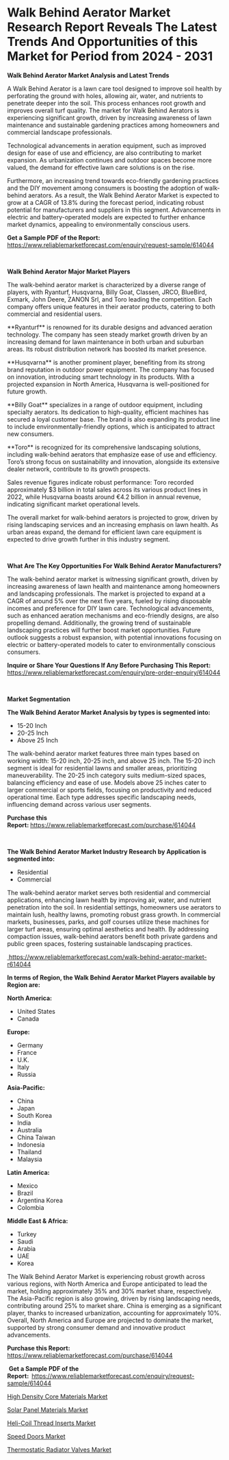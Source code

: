 <p><h1>Walk Behind Aerator Market Research Report Reveals The Latest Trends And Opportunities of this Market for Period from 2024 - 2031</h1></p><p><strong>Walk Behind Aerator Market Analysis and Latest Trends</strong></p>
<p><p>A Walk Behind Aerator is a lawn care tool designed to improve soil health by perforating the ground with holes, allowing air, water, and nutrients to penetrate deeper into the soil. This process enhances root growth and improves overall turf quality. The market for Walk Behind Aerators is experiencing significant growth, driven by increasing awareness of lawn maintenance and sustainable gardening practices among homeowners and commercial landscape professionals. </p><p>Technological advancements in aeration equipment, such as improved design for ease of use and efficiency, are also contributing to market expansion. As urbanization continues and outdoor spaces become more valued, the demand for effective lawn care solutions is on the rise. </p><p>Furthermore, an increasing trend towards eco-friendly gardening practices and the DIY movement among consumers is boosting the adoption of walk-behind aerators. As a result, the Walk Behind Aerator Market is expected to grow at a CAGR of 13.8% during the forecast period, indicating robust potential for manufacturers and suppliers in this segment. Advancements in electric and battery-operated models are expected to further enhance market dynamics, appealing to environmentally conscious users.</p></p>
<p><strong>Get a Sample PDF of the Report:&nbsp;</strong> <a href="https://www.reliablemarketforecast.com/enquiry/request-sample/614044?utm_campaign=1435&utm_medium=2&utm_source=Github&utm_content=ia&utm_term=13102024&utm_id=walk-behind-aerator">https://www.reliablemarketforecast.com/enquiry/request-sample/614044</a></p>
<p>&nbsp;</p>
<p><strong>Walk Behind Aerator Major Market Players</strong></p>
<p><p>The walk-behind aerator market is characterized by a diverse range of players, with Ryanturf, Husqvarna, Billy Goat, Classen, JRCO, BlueBird, Exmark, John Deere, ZANON Srl, and Toro leading the competition. Each company offers unique features in their aerator products, catering to both commercial and residential users.</p><p>**Ryanturf** is renowned for its durable designs and advanced aeration technology. The company has seen steady market growth driven by an increasing demand for lawn maintenance in both urban and suburban areas. Its robust distribution network has boosted its market presence.</p><p>**Husqvarna** is another prominent player, benefiting from its strong brand reputation in outdoor power equipment. The company has focused on innovation, introducing smart technology in its products. With a projected expansion in North America, Husqvarna is well-positioned for future growth.</p><p>**Billy Goat** specializes in a range of outdoor equipment, including specialty aerators. Its dedication to high-quality, efficient machines has secured a loyal customer base. The brand is also expanding its product line to include environmentally-friendly options, which is anticipated to attract new consumers.</p><p>**Toro** is recognized for its comprehensive landscaping solutions, including walk-behind aerators that emphasize ease of use and efficiency. Toro’s strong focus on sustainability and innovation, alongside its extensive dealer network, contribute to its growth prospects.</p><p>Sales revenue figures indicate robust performance: Toro recorded approximately $3 billion in total sales across its various product lines in 2022, while Husqvarna boasts around €4.2 billion in annual revenue, indicating significant market operational levels.</p><p>The overall market for walk-behind aerators is projected to grow, driven by rising landscaping services and an increasing emphasis on lawn health. As urban areas expand, the demand for efficient lawn care equipment is expected to drive growth further in this industry segment.</p></p>
<p>&nbsp;</p>
<p><strong>What Are The Key Opportunities For Walk Behind Aerator Manufacturers?</strong></p>
<p><p>The walk-behind aerator market is witnessing significant growth, driven by increasing awareness of lawn health and maintenance among homeowners and landscaping professionals. The market is projected to expand at a CAGR of around 5% over the next five years, fueled by rising disposable incomes and preference for DIY lawn care. Technological advancements, such as enhanced aeration mechanisms and eco-friendly designs, are also propelling demand. Additionally, the growing trend of sustainable landscaping practices will further boost market opportunities. Future outlook suggests a robust expansion, with potential innovations focusing on electric or battery-operated models to cater to environmentally conscious consumers.</p></p>
<p><strong>Inquire or Share Your Questions If Any Before Purchasing This Report:</strong> <a href="https://www.reliablemarketforecast.com/enquiry/pre-order-enquiry/614044?utm_campaign=1435&utm_medium=2&utm_source=Github&utm_content=ia&utm_term=13102024&utm_id=walk-behind-aerator">https://www.reliablemarketforecast.com/enquiry/pre-order-enquiry/614044</a></p>
<p>&nbsp;</p>
<p><strong>Market Segmentation</strong></p>
<p><strong>The Walk Behind Aerator Market Analysis by types is segmented into:</strong></p>
<p><ul><li>15-20 Inch</li><li>20-25 Inch</li><li>Above 25 Inch</li></ul></p>
<p><p>The walk-behind aerator market features three main types based on working width: 15-20 inch, 20-25 inch, and above 25 inch. The 15-20 inch segment is ideal for residential lawns and smaller areas, prioritizing maneuverability. The 20-25 inch category suits medium-sized spaces, balancing efficiency and ease of use. Models above 25 inches cater to larger commercial or sports fields, focusing on productivity and reduced operational time. Each type addresses specific landscaping needs, influencing demand across various user segments.</p></p>
<p><strong>Purchase this Report:&nbsp;</strong><a href="https://www.reliablemarketforecast.com/purchase/614044?utm_campaign=1435&utm_medium=2&utm_source=Github&utm_content=ia&utm_term=13102024&utm_id=walk-behind-aerator">https://www.reliablemarketforecast.com/purchase/614044</a></p>
<p>&nbsp;</p>
<p><strong>The Walk Behind Aerator Market Industry Research by Application is segmented into:</strong></p>
<p><ul><li>Residential</li><li>Commercial</li></ul></p>
<p><p>The walk-behind aerator market serves both residential and commercial applications, enhancing lawn health by improving air, water, and nutrient penetration into the soil. In residential settings, homeowners use aerators to maintain lush, healthy lawns, promoting robust grass growth. In commercial markets, businesses, parks, and golf courses utilize these machines for larger turf areas, ensuring optimal aesthetics and health. By addressing compaction issues, walk-behind aerators benefit both private gardens and public green spaces, fostering sustainable landscaping practices.</p></p>
<p><a href="https://www.reliablemarketforecast.com/walk-behind-aerator-market-r614044?utm_campaign=1435&utm_medium=2&utm_source=Github&utm_content=ia&utm_term=13102024&utm_id=walk-behind-aerator">&nbsp;https://www.reliablemarketforecast.com/walk-behind-aerator-market-r614044</a></p>
<p><strong>In terms of Region, the Walk Behind Aerator Market Players available by Region are:</strong></p>
<p>
    <p> <strong> North America: </strong>
        <ul>
            <li>United States</li>
            <li>Canada</li>
        </ul>
        </p> 
    <p> <strong> Europe: </strong>
        <ul>
            <li>Germany</li>
            <li>France</li>
            <li>U.K.</li>
            <li>Italy</li>
            <li>Russia</li>
        </ul>
        </p> 
    <p> <strong> Asia-Pacific: </strong>
        <ul>
            <li>China</li>
            <li>Japan</li>
            <li>South Korea</li>
            <li>India</li>
            <li>Australia</li>
            <li>China Taiwan</li>
            <li>Indonesia</li>
            <li>Thailand</li>
            <li>Malaysia</li>
        </ul>
        </p> 
    <p> <strong> Latin America: </strong>
        <ul>
            <li>Mexico</li>
            <li>Brazil</li>
            <li>Argentina Korea</li>
            <li>Colombia</li>
        </ul>
        </p> 
    <p> <strong> Middle East & Africa: </strong>
        <ul>
            <li>Turkey</li>
            <li>Saudi</li>
            <li>Arabia</li>
            <li>UAE</li>
            <li>Korea</li>
        </ul>
    </p>
    </p>
<p><p>The Walk Behind Aerator Market is experiencing robust growth across various regions, with North America and Europe anticipated to lead the market, holding approximately 35% and 30% market share, respectively. The Asia-Pacific region is also growing, driven by rising landscaping needs, contributing around 25% to market share. China is emerging as a significant player, thanks to increased urbanization, accounting for approximately 10%. Overall, North America and Europe are projected to dominate the market, supported by strong consumer demand and innovative product advancements.</p></p>
<p><strong>Purchase this Report: </strong><a href="https://www.reliablemarketforecast.com/purchase/614044?utm_campaign=1435&utm_medium=2&utm_source=Github&utm_content=ia&utm_term=13102024&utm_id=walk-behind-aerator">https://www.reliablemarketforecast.com/purchase/614044</a></p>
<p>&nbsp;<strong>Get a Sample PDF of the Report:&nbsp;&nbsp;</strong><a href="https://www.reliablemarketforecast.com/enquiry/request-sample/614044?utm_campaign=1435&utm_medium=2&utm_source=Github&utm_content=ia&utm_term=13102024&utm_id=walk-behind-aerator">https://www.reliablemarketforecast.com/enquiry/request-sample/614044</a></p>
<p><strong></strong></p>
<p><p><a href="https://www.linkedin.com/pulse/global-high-density-core-materials-market-analysis-key-trends-4b6cc?utm_campaign=1435&utm_medium=2&utm_source=Github&utm_content=ia&utm_term=13102024&utm_id=walk-behind-aerator">High Density Core Materials Market</a></p><p><a href="https://github.com/shantaev7par/Market-Research-Report-List-1/blob/main/solar-panel-materials-market.md?utm_campaign=1435&utm_medium=2&utm_source=Github&utm_content=ia&utm_term=13102024&utm_id=walk-behind-aerator">Solar Panel Materials Market</a></p><p><a href="https://www.linkedin.com/pulse/heli-coil-thread-inserts-market-outlook-complete-industry-analysis-gzkpc?utm_campaign=1435&utm_medium=2&utm_source=Github&utm_content=ia&utm_term=13102024&utm_id=walk-behind-aerator">Heli-Coil Thread Inserts Market</a></p><p><a href="https://issuu.com/reportprime-2/docs/speed-doors-market-size-2030.pptx_a9c5e876bda7cf?utm_campaign=1435&utm_medium=2&utm_source=Github&utm_content=ia&utm_term=13102024&utm_id=walk-behind-aerator">Speed Doors Market</a></p><p><a href="https://issuu.com/reportprime-2/docs/thermostatic-radiator-valves-market_497e37a625a305?utm_campaign=1435&utm_medium=2&utm_source=Github&utm_content=ia&utm_term=13102024&utm_id=walk-behind-aerator">Thermostatic Radiator Valves Market</a></p></p>
